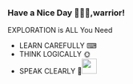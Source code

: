 ### Have a Nice Day 👋🐱‍👤,warrior!
EXPLORATION is ALL You Need
* LEARN CAREFULLY ⌨
* THINK LOGICALLY 🌞
* SPEAK CLEARLY   💬<img src="https://media.giphy.com/media/WUlplcMpOCEmTGBtBW/giphy.gif" width="30"> 

<!--
 [JinXiao's GitHub stats](https://github-readme-stats.vercel.app/api?username=Eipgen&show_icons=true&theme=tokyonight&card_width=100)
-->

